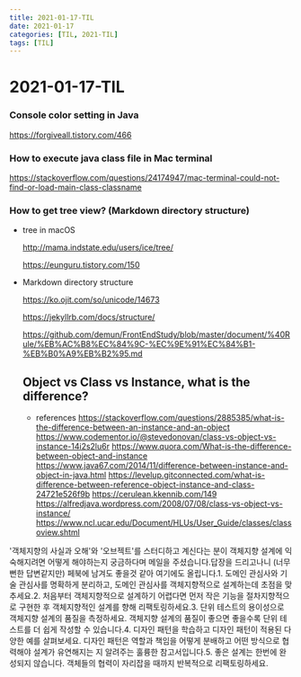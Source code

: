 ```yaml
---
title: 2021-01-17-TIL
date: 2021-01-17
categories: [TIL, 2021-TIL]
tags: [TIL]
---
```


# 2021-01-17-TIL

### Console color setting in Java 

https://forgiveall.tistory.com/466

### How to execute java class file in Mac terminal

https://stackoverflow.com/questions/24174947/mac-terminal-could-not-find-or-load-main-class-classname



### How to get tree view? (Markdown directory structure)

- tree in macOS

  http://mama.indstate.edu/users/ice/tree/

  https://eunguru.tistory.com/150

- Markdown directory structure

  https://ko.ojit.com/so/unicode/14673

  https://jekyllrb.com/docs/structure/

  https://github.com/demun/FrontEndStudy/blob/master/document/%40Rule/%EB%AC%B8%EC%84%9C-%EC%9E%91%EC%84%B1-%EB%B0%A9%EB%B2%95.md


  ## Object vs Class vs Instance, what is the difference?

  - references
    https://stackoverflow.com/questions/2885385/what-is-the-difference-between-an-instance-and-an-object
    https://www.codementor.io/@stevedonovan/class-vs-object-vs-instance-14i2s2lu6r
    https://www.quora.com/What-is-the-difference-between-object-and-instance
    https://www.java67.com/2014/11/difference-between-instance-and-object-in-java.html
    https://levelup.gitconnected.com/what-is-difference-between-reference-object-instance-and-class-24721e526f9b
    https://cerulean.kkennib.com/149
    https://alfredjava.wordpress.com/2008/07/08/class-vs-object-vs-instance/
    https://www.ncl.ucar.edu/Document/HLUs/User_Guide/classes/classoview.shtml    



'객체지향의 사실과 오해'와 '오브젝트'를 스터디하고 계신다는 분이 객체지향 설계에 익숙해지려면 어떻게 해야하는지 궁금하다며 메일을 주셨습니다.답장을 드리고나니 (너무 뻔한 답변같지만) 페북에 남겨도 좋을것 같아 여기에도 올립니다.1. 도메인 관심사와 기술 관심사를 명확하게 분리하고, 도메인 관심사를 객체지향적으로 설계하는데 초점을 맞추세요.2. 처음부터 객체지향적으로 설계하기 어렵다면 먼저 작은 기능을 절차지향적으로 구현한 후 객체지향적인 설계를 향해 리팩토링하세요.3. 단위 테스트의 용이성으로 객체지향 설계의 품질을 측정하세요. 객체지향 설계의 품질이 좋으면 좋을수록 단위 테스트를 더 쉽게 작성할 수 있습니다.4. 디자인 패턴을 학습하고 디자인 패턴이 적용된 다양한 예를 살펴보세요. 디자인 패턴은 역할과 책임을 어떻게 분배하고 어떤 방식으로 협력해야 설계가 유연해지는 지 알려주는 훌륭한 참고서입니다.5. 좋은 설계는 한번에 완성되지 않습니다. 객체들의 협력이 자리잡을 때까지 반복적으로 리팩토링하세요.